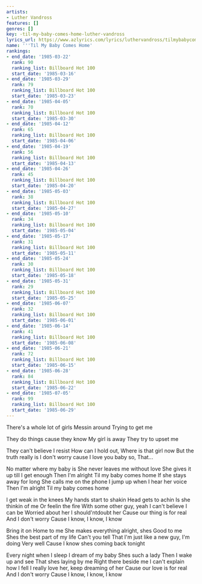 ```yaml
---
artists:
- Luther Vandross
features: []
genres: []
key: -til-my-baby-comes-home-luther-vandross
lyrics_url: https://www.azlyrics.com/lyrics/luthervandross/tilmybabycomeshome.html
name: '''Til My Baby Comes Home'
rankings:
- end_date: '1985-03-22'
  rank: 90
  ranking_list: Billboard Hot 100
  start_date: '1985-03-16'
- end_date: '1985-03-29'
  rank: 79
  ranking_list: Billboard Hot 100
  start_date: '1985-03-23'
- end_date: '1985-04-05'
  rank: 70
  ranking_list: Billboard Hot 100
  start_date: '1985-03-30'
- end_date: '1985-04-12'
  rank: 65
  ranking_list: Billboard Hot 100
  start_date: '1985-04-06'
- end_date: '1985-04-19'
  rank: 56
  ranking_list: Billboard Hot 100
  start_date: '1985-04-13'
- end_date: '1985-04-26'
  rank: 45
  ranking_list: Billboard Hot 100
  start_date: '1985-04-20'
- end_date: '1985-05-03'
  rank: 38
  ranking_list: Billboard Hot 100
  start_date: '1985-04-27'
- end_date: '1985-05-10'
  rank: 34
  ranking_list: Billboard Hot 100
  start_date: '1985-05-04'
- end_date: '1985-05-17'
  rank: 31
  ranking_list: Billboard Hot 100
  start_date: '1985-05-11'
- end_date: '1985-05-24'
  rank: 30
  ranking_list: Billboard Hot 100
  start_date: '1985-05-18'
- end_date: '1985-05-31'
  rank: 29
  ranking_list: Billboard Hot 100
  start_date: '1985-05-25'
- end_date: '1985-06-07'
  rank: 32
  ranking_list: Billboard Hot 100
  start_date: '1985-06-01'
- end_date: '1985-06-14'
  rank: 41
  ranking_list: Billboard Hot 100
  start_date: '1985-06-08'
- end_date: '1985-06-21'
  rank: 72
  ranking_list: Billboard Hot 100
  start_date: '1985-06-15'
- end_date: '1985-06-28'
  rank: 84
  ranking_list: Billboard Hot 100
  start_date: '1985-06-22'
- end_date: '1985-07-05'
  rank: 99
  ranking_list: Billboard Hot 100
  start_date: '1985-06-29'
---
```


There's a whole lot of girls
Messin around
Trying to get me

They do things cause they know
My girl is away
They try to upset me

They can't believe I resist
How can I hold out,
Where is that girl now
But the truth really is
I don't worry cause I love you baby so, That...


No matter where my baby is
She never leaves me without love
She gives it up till I get enough
Then I'm alright
Til my baby comes home
If she stays away for long
She calls me on the phone
I jump up when I hear her voice
Then I'm alright
Til my baby comes home

I get weak in the knees
My hands start to shakin
Head gets to achin
Is she thinkin of me
Or feelin the fire
With some other guy, yeah
I can't believe I can be
Worried about her
I should'ntdoubt her
Cause our thing is for real
And I don't worry
Cause I know, I know, I know



Bring it on
Home to me
She makes everything alright, shes
Good to me
Shes the best part of my life
Can't you tell
That I'm just like a new guy, I'm doing
Very well
Cause I know shes coming back tonight

Every night when I sleep
I dream of my baby
Shes such a lady
Then I wake up and see
That shes laying by me
Right there beside me
I can't explain how I fell
I really love her, keep dreaming of her
Cause our love is for real
And I don't worry
Cause I know, I know, I know

